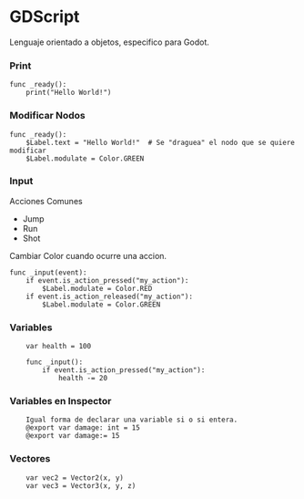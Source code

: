 # GDScript
Lenguaje orientado a objetos, especifico para Godot.


### Print
``` 
func _ready():
    print("Hello World!")
```

### Modificar Nodos
```
func _ready():
    $Label.text = "Hello World!"  # Se "draguea" el nodo que se quiere modificar
    $Label.modulate = Color.GREEN
```


### Input
Acciones Comunes
- Jump
- Run
- Shot

Cambiar Color cuando ocurre una accion.
```
func _input(event):
    if event.is_action_pressed("my_action"):
        $Label.modulate = Color.RED
    if event.is_action_released("my_action"):
        $Label.modulate = Color.GREEN
```

### Variables
```
    var health = 100

    func _input():
        if event.is_action_pressed("my_action"):
            health -= 20
```
### Variables en Inspector
``` 
    Igual forma de declarar una variable si o si entera.
    @export var damage: int = 15
    @export var damage:= 15
```



### Vectores

```
    var vec2 = Vector2(x, y)
    var vec3 = Vector3(x, y, z)
```
